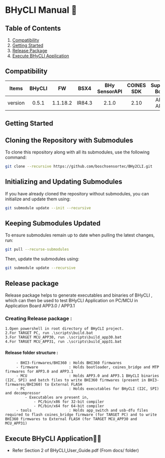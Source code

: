 
# BHyCLI Manual 📘

## Table of Contents
1. [Compatibility](#compatibility)
2. [Getting Started](#getting-started)
3. [Release Package](#release-package)
4. [Execute BHyCLI Application](#execute-bhycli-application🏃‍♂️)

## Compatibility
| Items      | BHyCLI | FW     | BSX4   |BHy SensorAPI | COINES SDK   | Supported Boards | Supported Sensors |
| :---:      | :---:  | :----: | :----: | :----:       | :----:       | :----: | :----: |
| version    | 0.5.1  | 1.1.18.2 | IR84.3 | 2.1.0        | 2.10       | APP30<br>APP31 | BHI360 |

## Getting Started

## Cloning the Repository with Submodules
To clone this repository along with all its submodules, use the following command:

```sh
git clone --recursive https://github.com/boschsensortec/BHy2CLI.git
```

## Initializing and Updating Submodules
If you have already cloned the repository without submodules, you can initialize and update them using:

```sh
git submodule update --init --recursive
```

## Keeping Submodules Updated
To ensure submodules remain up to date when pulling the latest changes, run:

```sh
git pull --recurse-submodules
```

Then, update the submodules using:

```sh
git submodule update --recursive
```

## Release package

Release package helps to generate executables and binaries of BHyCLI , which can then be used to test BHyCLI Application on PC/MCU in Application Board APP3.0 / APP3.1
### Creating Release package :
```
1.Open powershell in root directory of BHyCLI project.
2.For TARGET PC, run .\scripts\build.bat
3.For TARGET MCU_APP30, run .\scripts\build_app30.bat
4.For TARGET MCU_APP31, run .\scripts\build_app31.bat
```
#### Release folder structure :
		 - BHI3-firmwares/BHI360 : Holds BHI360 firmwares
		 - firmware              : Holds bootloader, coines_bridge and MTP firmwares for APP3.0 and APP3.1
		 - MCU                   : Holds APP3.0 and APP3.1 BHyCLI binaries (I2C, SPI) and batch files to write BHI360 firmwares (present in BHI3-firmwares/BHI360) to External FLASH
		 - PC                    : Holds executables for BHyCLI (I2C, SPI) and decompressor
			 - Executables are present in,
				 - PC/bin/x86 for 32-bit compiler
				 - PC/bin/x64 for 64-bit compiler
		 - tools                 : Holds app_switch and usb-dfu files required to flash coines_bridge firmware (for TARGET PC) and to write BHI360 firmwares to External FLASH (for TARGET MCU_APP30 and MCU_APP31)

## Execute BHyCLI Application🏃‍♂️


- Refer Section 2 of BHyCLI_User_Guide.pdf (From docs/ folder)


